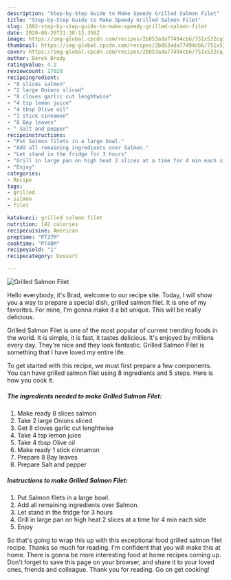 ```yaml
---
description: "Step-by-Step Guide to Make Speedy Grilled Salmon Filet"
title: "Step-by-Step Guide to Make Speedy Grilled Salmon Filet"
slug: 1602-step-by-step-guide-to-make-speedy-grilled-salmon-filet
date: 2020-06-26T21:38:13.356Z
image: https://img-global.cpcdn.com/recipes/2b053ada77494cb6/751x532cq70/grilled-salmon-filet-recipe-main-photo.jpg
thumbnail: https://img-global.cpcdn.com/recipes/2b053ada77494cb6/751x532cq70/grilled-salmon-filet-recipe-main-photo.jpg
cover: https://img-global.cpcdn.com/recipes/2b053ada77494cb6/751x532cq70/grilled-salmon-filet-recipe-main-photo.jpg
author: Derek Brady
ratingvalue: 4.2
reviewcount: 17020
recipeingredient:
- "8 slices salmon"
- "2 large Onions sliced"
- "8 cloves garlic cut lenghtwise"
- "4 tsp lemon juice"
- "4 tbsp Olive oil"
- "1 stick cinnamon"
- "8 Bay leaves"
- " Salt and pepper"
recipeinstructions:
- "Put Salmon filets in a large bowl."
- "Add all remaining ingredients over Salmon."
- "Let stand in the fridge for 3 hours"
- "Grill in large pan on high heat 2 slices at a time for 4 min each side"
- "Enjoy"
categories:
- Recipe
tags:
- grilled
- salmon
- filet

katakunci: grilled salmon filet 
nutrition: 142 calories
recipecuisine: American
preptime: "PT37M"
cooktime: "PT48M"
recipeyield: "1"
recipecategory: Dessert

---
```



![Grilled Salmon Filet](https://img-global.cpcdn.com/recipes/2b053ada77494cb6/751x532cq70/grilled-salmon-filet-recipe-main-photo.jpg)

Hello everybody, it's Brad, welcome to our recipe site. Today, I will show you a way to prepare a special dish, grilled salmon filet. It is one of my favorites. For mine, I'm gonna make it a bit unique. This will be really delicious.

Grilled Salmon Filet is one of the most popular of current trending foods in the world. It is simple, it is fast, it tastes delicious. It's enjoyed by millions every day. They're nice and they look fantastic. Grilled Salmon Filet is something that I have loved my entire life.




To get started with this recipe, we must first prepare a few components. You can have grilled salmon filet using 8 ingredients and 5 steps. Here is how you cook it.

<!--inarticleads1-->

##### The ingredients needed to make Grilled Salmon Filet:

1. Make ready 8 slices salmon
1. Take 2 large Onions sliced
1. Get 8 cloves garlic cut lenghtwise
1. Take 4 tsp lemon juice
1. Take 4 tbsp Olive oil
1. Make ready 1 stick cinnamon
1. Prepare 8 Bay leaves
1. Prepare  Salt and pepper




<!--inarticleads2-->

##### Instructions to make Grilled Salmon Filet:

1. Put Salmon filets in a large bowl.
1. Add all remaining ingredients over Salmon.
1. Let stand in the fridge for 3 hours
1. Grill in large pan on high heat 2 slices at a time for 4 min each side
1. Enjoy




So that's going to wrap this up with this exceptional food grilled salmon filet recipe. Thanks so much for reading. I'm confident that you will make this at home. There is gonna be more interesting food at home recipes coming up. Don't forget to save this page on your browser, and share it to your loved ones, friends and colleague. Thank you for reading. Go on get cooking!
